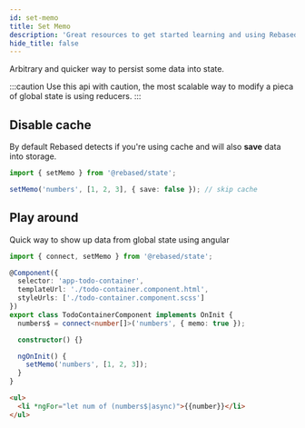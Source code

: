 ```yaml
---
id: set-memo
title: Set Memo
description: 'Great resources to get started learning and using Rebased with Redux State'
hide_title: false
---
```


Arbitrary and quicker way to persist some data into state.

:::caution
Use this api with caution, the most scalable way to modify a pieca of global state is using reducers.
:::

## Disable cache

By default Rebased detects if you're using cache and will also **save** data into storage.

```ts
import { setMemo } from '@rebased/state';

setMemo('numbers', [1, 2, 3], { save: false }); // skip cache
```

## Play around

Quick way to show up data from global state using angular

```ts
import { connect, setMemo } from '@rebased/state';

@Component({
  selector: 'app-todo-container',
  templateUrl: './todo-container.component.html',
  styleUrls: ['./todo-container.component.scss']
})
export class TodoContainerComponent implements OnInit {
  numbers$ = connect<number[]>('numbers', { memo: true });

  constructor() {}

  ngOnInit() {
    setMemo('numbers', [1, 2, 3]);
  }
}
```

```html
<ul>
  <li *ngFor="let num of (numbers$|async)">{{number}}</li>
</ul>
```
